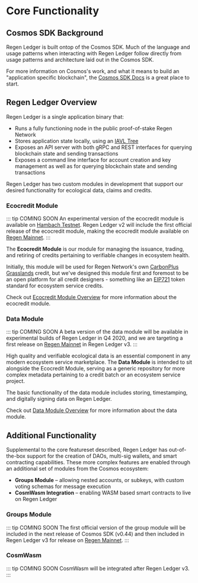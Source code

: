 # Core Functionality

## Cosmos SDK Background

Regen Ledger is built ontop of the Cosmos SDK. Much of the language and usage patterns when interacting with Regen Ledger follow directly from usage patterns and architecture laid out in the Cosmos SDK.

For more information on Cosmos's work, and what it means to build an "application specific blockchain", the [Cosmos SDK Docs](https://docs.cosmos.network/master/intro/overview.html#what-are-application-specific-blockchains) is a great place to start.

## Regen Ledger Overview

Regen Ledger is a single application binary that:
- Runs a fully functioning node in the public proof-of-stake Regen Network
- Stores application state locally, using an [IAVL Tree](https://github.com/cosmos/iavl)
- Exposes an API server with both gRPC and REST interfaces for querying blockchain state and sending transactions
- Exposes a command line interface for account creation and key management as well as for querying blockchain state and sending transactions

Regen Ledger has two custom modules in development that support our desired functionality for ecological data, claims and credits.

### Ecocredit Module

::: tip COMING SOON
An experimental version of the ecocredit module is available on [Hambach Testnet](/getting-started/live-networks.md#hambach-testnet). Regen Ledger v2 will include the first official release of the ecocredit module, making the ecocredit module available on [Regen Mainnet](/getting-started/live-networks.md#regen-mainnet).
:::

The **Ecocredit Module** is our module for managing the issuance, trading, and retiring of credits pertaining to verifiable changes in ecosystem health.

Initially, this module will be used for Regen Network's own [CarbonPlus Grasslands](https://regen-registry.s3.amazonaws.com/GHG+and+Co-Benefits+in+Grazing+Systems+Credit+Class.pdf) credit, but we've designed this module first and foremost to be an open platform for all credit designers - something like an [EIP721](https://eips.ethereum.org/EIPS/eip-721) token standard for ecosystem service credits.

Check out [Ecocredit Module Overview](./modules/ecocredit/README.md) for more information about the ecocredit module.

### Data Module

::: tip COMING SOON
A beta version of the data module will be available in experimental builds of Regen Ledger in Q4 2020, and we are targeting a first release on [Regen Mainnet](/getting-started/live-networks.md#regen-mainnet) in Regen Ledger v3.
:::

High quality and verifiable ecological data is an essential component in any modern ecosystem service marketplace. The **Data Module** is intended to sit alongside the Ecocredit Module, serving as a generic repository for more complex metadata pertaining to a credit batch or an ecosystem service project.

The basic functionality of the data module includes storing, timestamping, and digitally signing data on Regen Ledger.

Check out [Data Module Overview](./modules/data/README.md) for more information about the data module.

## Additional Functionality

Supplemental to the core featureset described, Regen Ledger has out-of-the-box support for the creation of DAOs, multi-sig wallets, and smart contracting capabilities. These more complex features are enabled through an additional set of modules from the Cosmos ecosystem:

- **Groups Module** – allowing nested accounts, or subkeys, with custom voting schemas for message execution
- **CosmWasm Integration** – enabling WASM based smart contracts to live on Regen Ledger

### Groups Module

::: tip COMING SOON
The first official version of the group module will be included in the next release of Cosmos SDK (v0.44) and then included in Regen Ledger v3 for release on [Regen Mainnet](/getting-started/live-networks.md#regen-mainnet).
:::

### CosmWasm

::: tip COMING SOON
CosmWasm will be integrated after Regen Ledger v3.
:::
